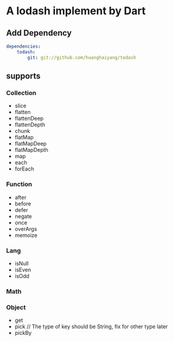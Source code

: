 # A lodash implement by Dart

## Add Dependency
```yaml
dependencies:
    todash:
        git: git://github.com/huanghaiyang/todash
```

## supports

### Collection
+ slice
+ flatten
+ flattenDeep
+ flattenDepth
+ chunk
+ flatMap
+ flatMapDeep
+ flatMapDepth
+ map
+ each
+ forEach

### Function
+ after
+ before
+ defer
+ negate
+ once
+ overArgs
+ memoize

### Lang
+ isNull
+ isEven
+ isOdd

### Math

### Object
+ get
+ pick       // The type of key should be String, fix for other type later
+ pickBy